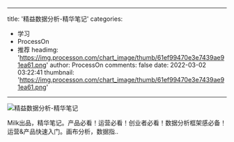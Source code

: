 
---
title: '精益数据分析-精华笔记'
categories: 
 - 学习
 - ProcessOn
 - 推荐
headimg: 'https://img.processon.com/chart_image/thumb/61ef99470e3e7439ae91ea61.png'
author: ProcessOn
comments: false
date: 2022-03-02 03:22:41
thumbnail: 'https://img.processon.com/chart_image/thumb/61ef99470e3e7439ae91ea61.png'
---

<div>   
<img class="thumb" alt="精益数据分析-精华笔记" src="https://img.processon.com/chart_image/thumb/61ef99470e3e7439ae91ea61.png" referrerpolicy="no-referrer">
<p>Milk出品，精华笔记。产品必看！运营必看！创业者必看！数据分析框架感必备！运营&产品快速入门。画布分析，数据指..</p>  
</div>
            